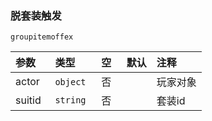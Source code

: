 ### 脱套装触发

`groupitemoffex`

| 参数   | 类型      | 空   | 默认 | 注释     |
| :----- | :-------- | :--- | :--- | :------- |
| actor  | `object`  | 否   |      | 玩家对象 |
| suitid | `string` | 否   |      | 套装id   |

